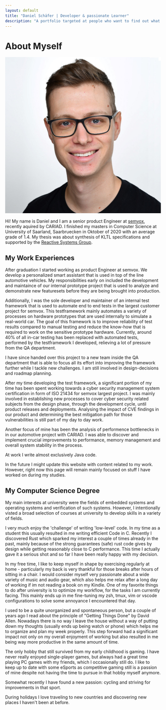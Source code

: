```yaml
---
layout: default
title: "Daniel Schäfer | Developer & passionate Learner"
description: "A portfolio targeted at people who want to find out what I've been up to in recent years. Includes a detailed description of projects and my university career and a very brief outlook of what I've been up to since my graduation."
---
```


# About Myself

<img class="profile-picture" src="me.jpg">

Hi! My name is Daniel and I am a senior product Engineer at [semvox](https://www.semvox.de/), recently aquired by CARIAD. I finished my masters in Computer Science at University of Saarland, Saarbruecken in Oktober of 2020 with an average grade of 1.4. My thesis was about synthesis of KLTL specifications and supported by the [Reactive Systems Group](https://www.react.uni-saarland.de).


## My Work Experiences

After graduation I started working as product Engineer at semvox. We develop a personalized smart assistant that is used in top of the line automotive vehicles. My responsibilities early on included the development and maintaince of our internal prototype project that is used to analyze and demonstrate new featuresets before they are being brought into production. 

Additionally, I was the sole developer and maintainer of an internal test framework that is used to automate end to end tests in the largest customer project for semvox. This testframework mainly automates a variety of processes on hardware prototypes that are used internally to simulate a real-world car. The goal of this framework is to improve reliability of test results compared to manual testing and reduce the know-how that is required to work on the sensitive prototype hardware. Currently, around 40% of all in-car testing has been replaced with automated tests, performed by the testframework I developed, relieving a lot of pressure from the QA department.

I have since handed over this project to a new team inside the QA department that is able to focus all its effort into improving the framework further while I tackle new challenges. I am still involved in design-decisions and roadmap planning.

After my time developing the test framework, a significant portion of my time has been spent working towards a cyber security management system certification in form of ISO 21434 for semvox largest project. I was mainly involved in establishing new processes to cover cyber security related subjects from the design phase, through the development cycle, until product releases and deployments.
Analysing the impact of CVE findings in our product and determining the best mitigation path for those vulnerabilities is still part of my day to day work.

Another focus of mine has been the analysis of performence bottlenecks in in our automotive project with CARIAD. I was able to discover and implement crucial improvements to performance, memory management and overall system stability in the process.

At work I write almost exclusively Java code.

In the future I might update this website with content related to my work. However, right now this page will remain mainly focused on stuff I have worked on during my studies.

## My Computer Science Degree

My main interests at university were the fields of embedded systems and operating systems and verification of such systems. However, I intentionally visted a broad selection of courses at university to develop skills in a variety of fields.

I very much enjoy the 'challenge' of writing 'low-level' code. In my time as a student this usually resulted in me writing efficient Code in C. Recently I discovered Rust which sparked my interest a couple of times already in the past, mainly because of the strong guarantees (safe) rust code gives by design while getting reasonably close to C performance. This time I actually gave it a serious shot and so far I have been really happy with my decision.

In my free time, I like to keep myself in shape by exercising regularly at home - particularly my back is very thankful for those breaks after hours of sitting in a chair. I would consider myself very passionate about a wide variety of music and audio gear, which also helps me relax after a long day of working if im not reading a book on my Kindle. One of my favorite things to do after university is to optimize my workflow, for the tasks I am currently facing. This mainly ends up in me fine-tuning my zsh, tmux, vim or vscode configurations to solve some annoyance I encountered that day.

I used to be a quite unorganized and spontaneous person, but a couple of years ago I read about the principle of "Getting Things Done" by David Allen. Nowadays there is no way I leave the house without a way of putting down my thoughts (usually ends up being watch or phone) which helps me to organize and plan my week properly. This step forward had a significant impact not only on my overall enjoyment of working but also resulted in me being way more productive in the same amount of time.

The only hobby that still survived from my early childhood is gaming. I have never really enjoyed single-player games, but always had a great time playing PC games with my friends, which I occasionally still do. I like to keep up to date with some eSports as competitive gaming still is a passion of mine despite not having the time to pursue in that hobby myself anymore.

Somewhat recently I have found a new passion: cycling and striving for improvements in that sport.

During holidays I love traveling to new countries and discovering new places I haven't been at before.
